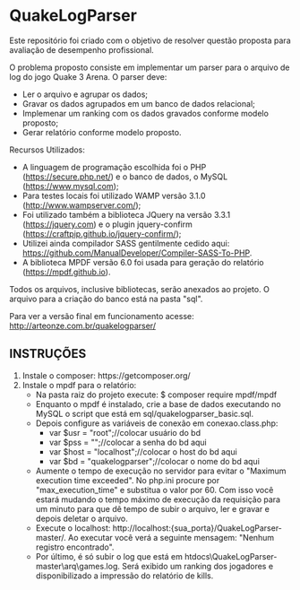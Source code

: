 # QuakeLogParser

Este repositório foi criado com o objetivo de resolver questão proposta para avaliação de desempenho profissional. 


O problema proposto consiste em implementar um parser para o arquivo de log do jogo Quake 3 Arena. O parser deve:

* Ler o arquivo e agrupar os dados;
* Gravar os dados agrupados em um banco de dados relacional;
* Implemenar um ranking com os dados gravados conforme modelo proposto;
* Gerar relatório conforme modelo proposto.


Recursos Utilizados:

* A linguagem de programação escolhida foi o PHP (https://secure.php.net/) e o banco de dados, o MySQL (https://www.mysql.com);
* Para testes locais foi utilizado WAMP versão 3.1.0 (http://www.wampserver.com/);
* Foi utilizado também a biblioteca JQuery na versão 3.3.1 (https://jquery.com) e o plugin jquery-confirm (https://craftpip.github.io/jquery-confirm/);
* Utilizei ainda compilador SASS gentilmente cedido aqui: https://github.com/ManualDeveloper/Compiler-SASS-To-PHP. 
* A biblioteca MPDF versão 6.0 foi usada para geração do relatório (https://mpdf.github.io).


Todos os arquivos, inclusive bibliotecas, serão anexados ao projeto. O arquivo para a criação do banco está na pasta "sql".


Para ver a versão final em funcionamento acesse: http://arteonze.com.br/quakelogparser/

<h2>INSTRUÇÕES</h2>

<ol>
  <li>Instale o composer: https://getcomposer.org/</li>
  <li>Instale o mpdf para o relatório:
  <ul><li>Na pasta raiz do projeto execute: $ composer require mpdf/mpdf</li></ul</li>  
  <li>Enquanto o mpdf é instalado, crie a base de dados executando no MySQL o script que está em sql/quakelogparser_basic.sql. </li>
  <li>Depois configure as variáveis de conexão em conexao.class.php:
    <ul>
      <li>var $usr = "root";//colocar usuário do bd</li>
      <li>var $pss = "";//colocar a senha do bd aqui</li>
      <li>var $host = "localhost";//colocar o host do bd aqui</li>
      <li>var $bd = "quakelogparser";//colocar o nome do bd aqui</li></li>
    </ul> 
    <li>Aumente o tempo de execução no servidor para evitar o "Maximum execution time exceeded". No php.ini procure por "max_execution_time" e substitua o valor por 60. Com isso você estará mudando o tempo máximo de execução da requisição para um minuto para que dê tempo de subir o arquivo, ler e gravar e depois deletar o arquivo.</li>
    <li>Execute o localhost: http://localhost:{sua_porta}/QuakeLogParser-master/. Ao executar você verá a seguinte mensagem: "Nenhum registro encontrado".</li>
    <li>Por último, é só subir o log que está em htdocs\QuakeLogParser-master\arq\games.log. Será exibido um ranking dos jogadores e disponibilizado a impressão do relatório de kills.</li>
</ol>
